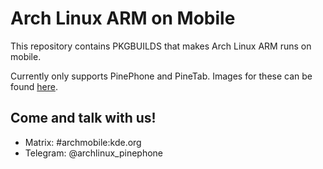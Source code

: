 # Arch Linux ARM on Mobile

This repository contains PKGBUILDS that makes Arch Linux ARM runs on mobile.

Currently only supports PinePhone and PineTab. Images for these can be found [here](https://github.com/dreemurrs-embedded/Pine64-Arch/releases).

## Come and talk with us!
 * Matrix: #archmobile:kde.org
 * Telegram: @archlinux_pinephone
